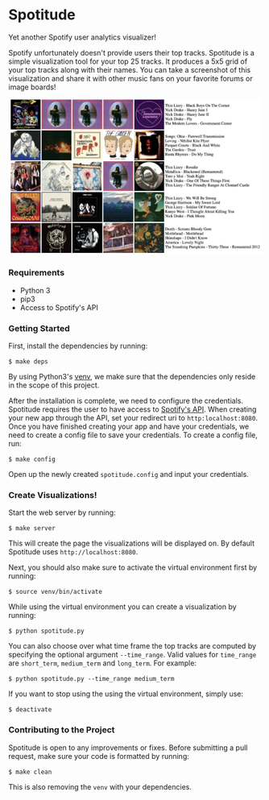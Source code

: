 # Spotitude

Yet another Spotify user analytics visualizer!

Spotify unfortunately doesn't provide users their top tracks. Spotitude is a simple visualization tool for your top 25 tracks. It produces a 5x5 grid of your top tracks along with their names.
You can take a screenshot of this visualization and share it with other music fans on your favorite forums or image boards!

![Example](examples/example.png)

### Requirements
* Python 3
* pip3
* Access to Spotify's API

### Getting Started

First, install the dependencies by running:

```
$ make deps
```

By using Python3's [venv](https://docs.python.org/3/library/venv.html), we make sure that the dependencies only reside in the scope of this project.

After the installation is complete, we need to configure the credentials. Spotitude requires the user to have access to [Spotify's API](https://developer.spotify.com/). When creating your new app through the API, set your redirect uri to `http:localhost:8080`.
Once you have finished creating your app and have your credentials, we need to create a config file to save your credentials. To create a config file, run:

```
$ make config
```

Open up the newly created `spotitude.config` and input your credentials.

### Create Visualizations!

Start the web server by running:

```
$ make server
```

This will create the page the visualizations will be displayed on. By default Spotitude uses `http://localhost:8080`.

Next, you should also make sure to activate the virtual environment first by running:

```
$ source venv/bin/activate
```

While using the virtual environment you can create a visualization by running:

```
$ python spotitude.py
```

You can also choose over what time frame the top tracks are computed by specifying the optional argument `--time_range`. Valid values for `time_range` are `short_term`, `medium_term` and `long_term`. For example:

```
$ python spotitude.py --time_range medium_term
```

If you want to stop using the using the virtual environment, simply use:
```
$ deactivate
``` 

### Contributing to the Project

Spotitude is open to any improvements or fixes. Before submitting a pull request, make sure your code is formatted by running:

```
$ make clean
```

This is also removing the `venv` with your dependencies.